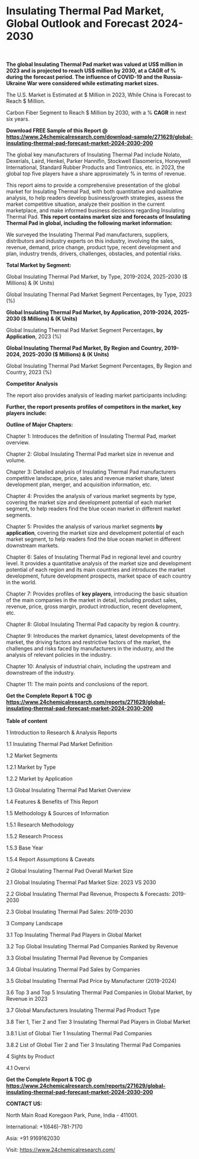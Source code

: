 <h1>Insulating Thermal Pad Market, Global Outlook and Forecast 2024-2030</h1><br/><p><strong>The global Insulating Thermal Pad market was valued at US$ million in 2023 and is projected to reach US$ million by 2030, at a <strong>CAGR</strong> of % during the forecast period. The influence of COVID-19 and the Russia-Ukraine War were considered while estimating market sizes.</strong></p><p>The U.S. Market is Estimated at $ Million in 2023, While China is Forecast to Reach $ Million.</p><p>Carbon Fiber Segment to Reach $ Million by 2030, with a % <strong>CAGR</strong> in next six years.</p><div><b>Download FREE Sample of this Report @ <a href="https://www.24chemicalresearch.com/download-sample/271629/global-insulating-thermal-pad-forecast-market-2024-2030-200">https://www.24chemicalresearch.com/download-sample/271629/global-insulating-thermal-pad-forecast-market-2024-2030-200</a></b></div><p>The global key manufacturers of Insulating Thermal Pad include Nolato, Dexerials, Laird, Henkel, Parker Hannifin, Stockwell Elasomerics, Honeywell lnternational, Standard Rubber Products and Timtronics, etc. in 2023, the global top five players have a share approximately % in terms of revenue.</p><p>This report aims to provide a comprehensive presentation of the global market for Insulating Thermal Pad, with both quantitative and qualitative analysis, to help readers develop business/growth strategies, assess the market competitive situation, analyze their position in the current marketplace, and make informed business decisions regarding Insulating Thermal Pad. <strong>This report contains market size and forecasts of Insulating Thermal Pad in global, including the following market information:</strong></p><p>We surveyed the Insulating Thermal Pad manufacturers, suppliers, distributors and industry experts on this industry, involving the sales, revenue, demand, price change, product type, recent development and plan, industry trends, drivers, challenges, obstacles, and potential risks.</p><p><strong>Total Market by Segment:</strong></p><p>Global Insulating Thermal Pad Market, by Type, 2019-2024, 2025-2030 ($ Millions) & (K Units)</p><p>Global Insulating Thermal Pad Market Segment Percentages, by Type, 2023 (%)</p><p><strong>Global Insulating Thermal Pad Market, <strong>by Application</strong>, 2019-2024, 2025-2030 ($ Millions) & (K Units)</strong></p><p>Global Insulating Thermal Pad Market Segment Percentages, <strong>by Application</strong>, 2023 (%)</p><p><strong>Global Insulating Thermal Pad Market, By Region and Country, 2019-2024, 2025-2030 ($ Millions) & (K Units)</strong></p><p>Global Insulating Thermal Pad Market Segment Percentages, By Region and Country, 2023 (%)</p><p><strong>Competitor Analysis</strong></p><p>The report also provides analysis of leading market participants including:</p><p><strong>Further, the report presents profiles of competitors in the market, <strong>key players</strong> include:</strong></p><p><strong>Outline of Major Chapters:</strong></p><p>Chapter 1: Introduces the definition of Insulating Thermal Pad, market overview.</p><p>Chapter 2: Global Insulating Thermal Pad market size in revenue and volume.</p><p>Chapter 3: Detailed analysis of Insulating Thermal Pad manufacturers competitive landscape, price, sales and revenue market share, latest development plan, merger, and acquisition information, etc.</p><p>Chapter 4: Provides the analysis of various market segments by type, covering the market size and development potential of each market segment, to help readers find the blue ocean market in different market segments.</p><p>Chapter 5: Provides the analysis of various market segments <strong>by application</strong>, covering the market size and development potential of each market segment, to help readers find the blue ocean market in different downstream markets.</p><p>Chapter 6: Sales of Insulating Thermal Pad in regional level and country level. It provides a quantitative analysis of the market size and development potential of each region and its main countries and introduces the market development, future development prospects, market space of each country in the world.</p><p>Chapter 7: Provides profiles of <strong>key players</strong>, introducing the basic situation of the main companies in the market in detail, including product sales, revenue, price, gross margin, product introduction, recent development, etc.</p><p>Chapter 8: Global Insulating Thermal Pad capacity by region & country.</p><p>Chapter 9: Introduces the market dynamics, latest developments of the market, the driving factors and restrictive factors of the market, the challenges and risks faced by manufacturers in the industry, and the analysis of relevant policies in the industry.</p><p>Chapter 10: Analysis of industrial chain, including the upstream and downstream of the industry.</p><p>Chapter 11: The main points and conclusions of the report.</p><div><b>Get the Complete Report & TOC @ <a href="https://www.24chemicalresearch.com/reports/271629/global-insulating-thermal-pad-forecast-market-2024-2030-200">https://www.24chemicalresearch.com/reports/271629/global-insulating-thermal-pad-forecast-market-2024-2030-200</a></b></div><br><b>Table of content</b><p>1 Introduction to Research & Analysis Reports<br />
 
  1.1 Insulating Thermal Pad Market Definition<br />
 
  1.2 Market Segments<br />
 
  1.2.1 Market by Type<br />
 
  1.2.2 Market by Application<br />
 
  1.3 Global Insulating Thermal Pad Market Overview<br />
 
  1.4 Features & Benefits of This Report<br />
 
  1.5 Methodology & Sources of Information<br />
 
  1.5.1 Research Methodology<br />
 
  1.5.2 Research Process<br />
 
  1.5.3 Base Year<br />
 
  1.5.4 Report Assumptions & Caveats<br />
 
 2 Global Insulating Thermal Pad Overall Market Size<br />
 
  2.1 Global Insulating Thermal Pad Market Size: 2023 VS 2030<br />
 
  2.2 Global Insulating Thermal Pad Revenue, Prospects & Forecasts: 2019-2030<br />
 
  2.3 Global Insulating Thermal Pad Sales: 2019-2030<br />
 
 3 Company Landscape<br />
 
  3.1 Top Insulating Thermal Pad Players in Global Market<br />
 
  3.2 Top Global Insulating Thermal Pad Companies Ranked by Revenue<br />
 
  3.3 Global Insulating Thermal Pad Revenue by Companies<br />
 
  3.4 Global Insulating Thermal Pad Sales by Companies<br />
 
  3.5 Global Insulating Thermal Pad Price by Manufacturer (2019-2024)<br />
 
  3.6 Top 3 and Top 5 Insulating Thermal Pad Companies in Global Market, by Revenue in 2023<br />
 
  3.7 Global Manufacturers Insulating Thermal Pad Product Type<br />
 
  3.8 Tier 1, Tier 2 and Tier 3 Insulating Thermal Pad Players in Global Market<br />
 
  3.8.1 List of Global Tier 1 Insulating Thermal Pad Companies<br />
 
  3.8.2 List of Global Tier 2 and Tier 3 Insulating Thermal Pad Companies<br />
 
 4 Sights by Product<br />
 
  4.1 Overvi<br><div><b>Get the Complete Report & TOC @ <a href="https://www.24chemicalresearch.com/reports/271629/global-insulating-thermal-pad-forecast-market-2024-2030-200">https://www.24chemicalresearch.com/reports/271629/global-insulating-thermal-pad-forecast-market-2024-2030-200</a></b></div></p>
 
 <b>CONTACT US:</b><br>
 
 North Main Road Koregaon Park, Pune, India - 411001.<br/>
 
 International: +1(646)-781-7170<br/>
 
 Asia: +91 9169162030<br/>
 
 Visit: <a href="https://www.24chemicalresearch.com/">https://www.24chemicalresearch.com/</a>
 
 <br>